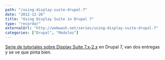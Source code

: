 ```yaml
---
path: "/using-display-suite-drupal-7"
date: "2012-12-26"
title: "Using Display Suite in Drupal 7"
type: "recordar"
externalUrl: "http://webwash.net/series/using-display-suite-drupal-7"
categories: ["Drupal", "Modules"]
---
```


[Serie de tutoriales sobre Display Suite 7.x-2.x](http://webwash.net/series/using-display-suite-drupal-7) en Drupal 7, van dos entregas y se ve que pinta bien.